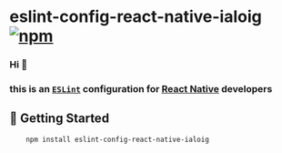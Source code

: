 # eslint-config-react-native-ialoig [![npm][npm-image]][npm-url]

[npm-image]: https://www.npmjs.com/package/eslint-config-react-native-ialoig
[npm-url]: https://www.npmjs.com/package/eslint-config-react-native-ialoig

### Hi 👋

### this is an [`ESLint`](https://eslint.org/) configuration for [React Native](http://reactnative.dev/) developers

## 🚀 Getting Started

```shell
    npm install eslint-config-react-native-ialoig
```
